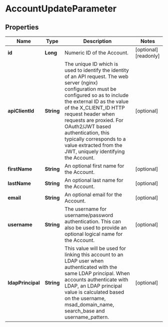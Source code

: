 

# AccountUpdateParameter


## Properties

Name | Type | Description | Notes
------------ | ------------- | ------------- | -------------
**id** | **Long** | Numeric ID of the Account. |  [optional] [readonly]
**apiClientId** | **String** | The unique ID which is used to identify the identity of an API request. The web server (nginx) configuration must be configured so as to include the external ID as the value of the X_CLIENT_ID HTTP request header when requests are proxied. For OAuth2/JWT based authentication, this typically corresponds to a value extracted from the JWT, uniquely identifying the Account. |  [optional]
**firstName** | **String** | An optional first name for the Account. |  [optional]
**lastName** | **String** | An optional last name for the Account. |  [optional]
**email** | **String** | An optional email for the Account. |  [optional]
**username** | **String** | The username for username/password authentication. This can also be used to provide an optional logical name for the Account. |  [optional]
**ldapPrincipal** | **String** | This value will be used for linking this account to an LDAP user when authenticated with the same LDAP principal. When accounts authenticate with LDAP, an LDAP principal value is calculated based on the username, msad_domain_name, search_base and username_pattern. |  [optional]




